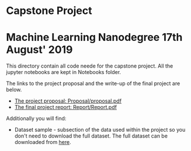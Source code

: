 # Capstone Project 
# Machine Learning Nanodegree 17th August' 2019

This directory contain all code neede for the capstone project. All the jupyter notebooks are kept in Notebooks folder.

The links to the project proposal and the write-up of the final 
project are below.

* [The project proposal: Proposal/proposal.pdf](Proposal/proposal.pdf) 
* [The final project report: Report/Report.pdf](Report/Report.pdf)

Additionally you will find: 
* Dataset sample - subsection of the data used within the project so you don't need to download the full dataset. The full dataset can be downloaded from [here](https://urbansounddataset.weebly.com/urbansound8k.html). 
